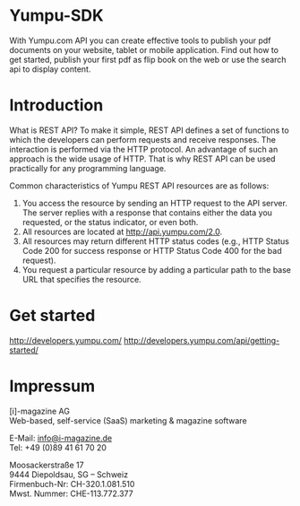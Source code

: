 Yumpu-SDK
=========

With Yumpu.com API you can create effective tools to publish your pdf documents on your website, tablet or mobile application. Find out how to get started, publish your first pdf as flip book on the web or use the search api to display content.


Introduction
============

What is REST API? To make it simple, REST API defines a set of functions to which the developers can perform requests and receive responses. The interaction is performed via the HTTP protocol. An advantage of such an approach is the wide usage of HTTP. That is why REST API can be used practically for any programming language.

Common characteristics of Yumpu REST API resources are as follows:

1. You access the resource by sending an HTTP request to the API server. The server replies with a response that contains either the data you requested, or the status indicator, or even both.
2. All resources are located at http://api.yumpu.com/2.0.
3. All resources may return different HTTP status codes (e.g., HTTP Status Code 200 for success response or HTTP Status Code 400 for the bad request).
4. You request a particular resource by adding a particular path to the base URL that specifies the resource.

Get started
===========

http://developers.yumpu.com/
http://developers.yumpu.com/api/getting-started/

Impressum
=========

[i]-magazine AG<br>
Web-based, self-service (SaaS) marketing & magazine software

E-Mail: info@i-magazine.de<br>
Tel: +49 (0)89 41 61 70 20

Moosackerstraße 17<br>
9444 Diepoldsau, SG – Schweiz<br>
Firmenbuch-Nr: CH-320.1.081.510<br>
Mwst. Nummer: CHE-113.772.377

